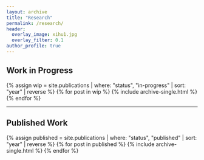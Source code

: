 ```yaml
---
layout: archive
title: "Research"
permalink: /research/
header:
  overlay_image: xihu1.jpg
  overlay_filter: 0.1
author_profile: true
---
```


## Work in Progress

{% assign wip = site.publications | where: "status", "in-progress" | sort: "year" | reverse %}
{% for post in wip %}
  {% include archive-single.html %}
{% endfor %}

---

## Published Work

{% assign published = site.publications | where: "status", "published" | sort: "year" | reverse %}
{% for post in published %}
  {% include archive-single.html %}
{% endfor %}
